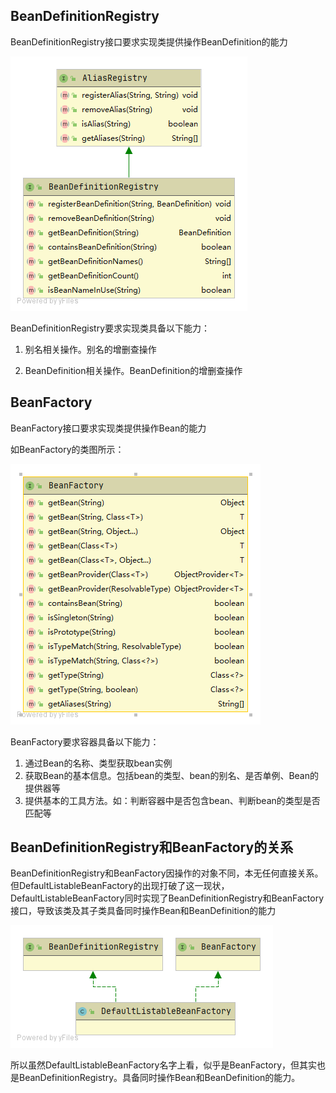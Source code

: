 ## BeanDefinitionRegistry

BeanDefinitionRegistry接口要求实现类提供操作BeanDefinition的能力

![BeanDefinitionRegistry](media/1.4.BeanDefinitionRegistry和BeanFatory的关系/BeanDefinitionRegistry.png)

BeanDefinitionRegistry要求实现类具备以下能力：

1. 别名相关操作。别名的增删查操作

2. BeanDefinition相关操作。BeanDefinition的增删查操作

## BeanFactory

BeanFactory接口要求实现类提供操作Bean的能力

如BeanFactory的类图所示：

![BeanFactory](media/1.4.BeanDefinitionRegistry和BeanFatory的关系/BeanFactory.png)

BeanFactory要求容器具备以下能力：

1. 通过Bean的名称、类型获取bean实例
2. 获取Bean的基本信息。包括bean的类型、bean的别名、是否单例、Bean的提供器等
3. 提供基本的工具方法。如：判断容器中是否包含bean、判断bean的类型是否匹配等



## BeanDefinitionRegistry和BeanFactory的关系

BeanDefinitionRegistry和BeanFactory因操作的对象不同，本无任何直接关系。但DefaultListableBeanFactory的出现打破了这一现状，DefaultListableBeanFactory同时实现了BeanDefinitionRegistry和BeanFactory接口，导致该类及其子类具备同时操作Bean和BeanDefinition的能力

![DefaultListableBeanFactory2](media/1.4.BeanDefinitionRegistry和BeanFatory的关系/DefaultListableBeanFactory2.png)

所以虽然DefaultListableBeanFactory名字上看，似乎是BeanFactory，但其实也是BeanDefinitionRegistry。具备同时操作Bean和BeanDefinition的能力。
